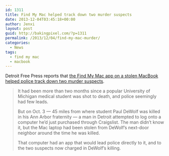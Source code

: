 ```yaml
---
id: 1311
title: Find My Mac helped track down two murder suspects
date: 2013-12-04T03:45:18+00:00
author: Jenxi
layout: post
guid: http://bakingpixel.com/?p=1311
permalink: /2013/12/04/find-my-mac-murder/
categories:
  - News
tags:
  - find my mac
  - macbook
---
```

Detroit Free Press reports that [the Find My Mac app on a stolen MacBook helped police track down two murder suspects](http://www.tuaw.com/2013/12/01/how-find-my-mac-helped-track-down-two-murder-suspects/).

> It had been more than two months since a popular University of Michigan medical student was shot to death, and police seemingly had few leads.
> 
> But on Oct. 3 — 45 miles from where student Paul DeWolf was killed in his Ann Arbor fraternity — a man in Detroit attempted to log onto a computer he’d just purchased through Craigslist. The man didn’t know it, but the Mac laptop had been stolen from DeWolf’s next-door neighbor around the time he was killed.
> 
> That computer had an app that would lead police directly to it, and to the two suspects now charged in DeWolf’s killing.